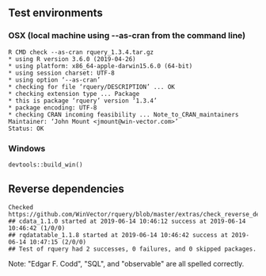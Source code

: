 

## Test environments

### OSX (local machine using --as-cran from the command line)

    R CMD check --as-cran rquery_1.3.4.tar.gz 
    * using R version 3.6.0 (2019-04-26)
    * using platform: x86_64-apple-darwin15.6.0 (64-bit)
    * using session charset: UTF-8
    * using option ‘--as-cran’
    * checking for file ‘rquery/DESCRIPTION’ ... OK
    * checking extension type ... Package
    * this is package ‘rquery’ version ‘1.3.4’
    * package encoding: UTF-8
    * checking CRAN incoming feasibility ... Note_to_CRAN_maintainers
    Maintainer: ‘John Mount <jmount@win-vector.com>’
    Status: OK


### Windows

    devtools::build_win()
    


## Reverse dependencies

    Checked https://github.com/WinVector/rquery/blob/master/extras/check_reverse_dependencies.md
    ## cdata_1.1.0 started at 2019-06-14 10:46:12 success at 2019-06-14 10:46:42 (1/0/0) 
    ## rqdatatable_1.1.8 started at 2019-06-14 10:46:42 success at 2019-06-14 10:47:15 (2/0/0)
    ## Test of rquery had 2 successes, 0 failures, and 0 skipped packages. 

Note: "Edgar F. Codd", "SQL", and "observable" are all spelled correctly.
